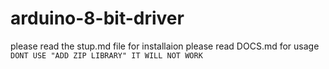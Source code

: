 # arduino-8-bit-driver
please read the  stup.md file for installaion
please read DOCS.md for usage
```DONT USE "ADD ZIP LIBRARY" IT WILL NOT WORK```
